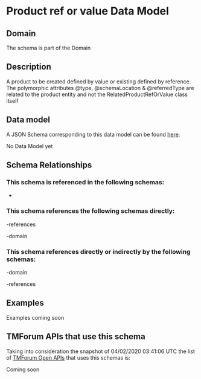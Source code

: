 # Product ref or value Data Model

## Domain

The  schema is part of the  Domain

## Description

A product to be created defined by value or existing defined by reference. The polymorphic attributes @type, @schemaLocation &amp; @referredType are related to the product entity and not the RelatedProductRefOrValue class itself

## Data model

A JSON Schema corresponding to this data model can be found
[here](https://github.com/tmforum-rand/schemas/blob/candidates/Product/ProductRefOrValue.schema.json).

No Data Model yet

## Schema Relationships

### This schema is referenced in the following schemas:

-

### This schema references the following schemas directly:

-references

-domain

### This schema references directly or indirectly by the following schemas:

-domain

-references



## Examples

Examples coming soon

## TMForum APIs that use this schema

Taking into consideration the snapshot of 04/02/2020 03:41:06 UTC the list of [TMForum Open APIs](https://www.tmforum.org/open-apis/) that uses this schemas is:

Coming soon